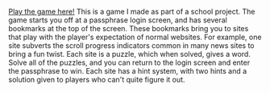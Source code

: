 [Play the game here!](https://phrasegame.shanjiang.ca)
This is a game I made as part of a school project. The game starts you off at a passphrase login screen, and has several bookmarks at the top of the screen. These bookmarks bring you to sites that play with the player's expectation of normal websites. For example, one site subverts the scroll progress indicators common in many news sites to bring a fun twist. Each site is a puzzle, which when solved, gives a word. Solve all of the puzzles, and you can return to the login screen and enter the passphrase to win.
Each site has a hint system, with two hints and a solution given to players who can't quite figure it out.

